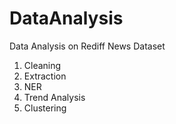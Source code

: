 # DataAnalysis

Data Analysis on Rediff News Dataset

1. Cleaning
2. Extraction
3. NER
4. Trend Analysis
5. Clustering

